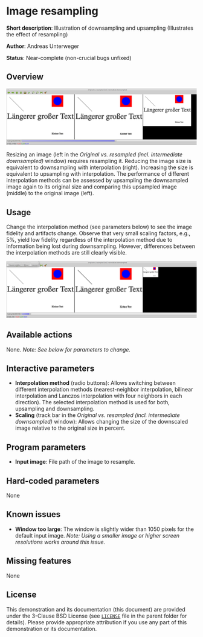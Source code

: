 Image resampling
================

**Short description**: Illustration of downsampling and upsampling (Illustrates the effect of resampling)

**Author**: Andreas Unterweger

**Status**: Near-complete (non-crucial bugs unfixed)

Overview
--------

![Screenshot](../screenshots/resampling.png)

Resizing an image (left in the *Original vs. resampled (incl. intermediate downsampled)* window) requires resampling it. Reducing the image size is equivalent to downsampling with interpolation (right). Increasing the size is equivalent to upsampling with interpolation. The performance of different interpolation methods can be assessed by upsampling the downsampled image again to its original size and comparing this upsampled image (middle) to the original image (left).

Usage
-----

Change the interpolation method (see parameters below) to see the image fidelity and artifacts change. Observe that very small scaling factors, e.g., 5%, yield low fidelity regardless of the interpolation method due to information being lost during downsampling. However, differences between the interpolation methods are still clearly visible.

![Screenshot after setting the interpolation to bilinear at 5% of the size](../screenshots/resampling_5pc_bilinear.png)

Available actions
-----------------

None. *Note: See below for parameters to change.*

Interactive parameters
----------------------

* **Interpolation method** (radio buttons): Allows switching between different interpolation methods (nearest-neighbor interpolation, bilinear interpolation and Lanczos interpolation with four neighbors in each direction). The selected interpolation method is used for both, upsampling and downsampling.
* **Scaling** (track bar in the *Original vs. resampled (incl. intermediate downsampled)* window): Allows changing the size of the downscaled image relative to the original size in percent.

Program parameters
------------------

* **Input image**: File path of the image to resample.

Hard-coded parameters
---------------------

None

Known issues
------------

* **Window too large**: The window is slightly wider than 1050 pixels for the default input image. *Note: Using a smaller image or higher screen resolutions works around this issue.*

Missing features
----------------

None

License
-------

This demonstration and its documentation (this document) are provided under the 3-Clause BSD License (see [`LICENSE`](../LICENSE) file in the parent folder for details). Please provide appropriate attribution if you use any part of this demonstration or its documentation.